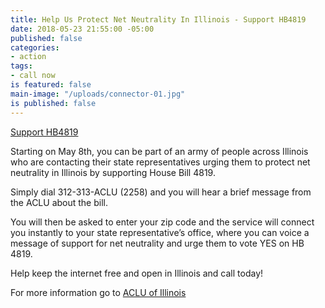 ```yaml
---
title: Help Us Protect Net Neutrality In Illinois - Support HB4819
date: 2018-05-23 21:55:00 -05:00
published: false
categories:
- action
tags:
- call now
is featured: false
main-image: "/uploads/connector-01.jpg"
is published: false
---
```


[Support HB4819](https://www.aclu-il.org/en/legislation/hb-4819-keep-internet-open-illinois)


Starting on May 8th, you can be part of an army of people across Illinois who are contacting their state representatives urging them to protect net neutrality in Illinois by supporting House Bill 4819. 

Simply dial 312-313-ACLU (2258) and you will hear a brief message from the ACLU about the bill. 

You will then be asked to enter your zip code and the service will connect you instantly to your state representative’s office, where you can voice a message of support for net neutrality and urge them to vote YES on HB 4819.

Help keep the internet free and open in Illinois and call today!

For more information go to [ACLU of Illinois](https://www.aclu-il.org/en/news/help-us-protect-net-neutrality-illinois-call-our-hotline-today)
